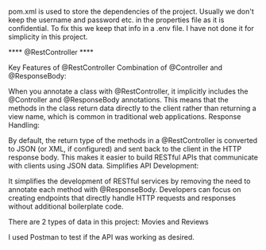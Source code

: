 pom.xml is used to store the dependencies of the project.
Usually we don't keep the username and password etc. in the properties file as it is confidential. To fix this we keep 
that info in a .env file. I have not done it for simplicity in this project.

****  @RestController  ****

Key Features of @RestController
Combination of @Controller and @ResponseBody:

When you annotate a class with @RestController, it implicitly includes the @Controller and @ResponseBody annotations.
This means that the methods in the class return data directly to the client rather than returning a view name, which is common in traditional web applications.
Response Handling:

By default, the return type of the methods in a @RestController is converted to JSON (or XML, if configured) and sent back to the client in the HTTP response body.
This makes it easier to build RESTful APIs that communicate with clients using JSON data.
Simplifies API Development:

It simplifies the development of RESTful services by removing the need to annotate each method with @ResponseBody.
Developers can focus on creating endpoints that directly handle HTTP requests and responses without additional boilerplate code.


There are 2 types of data in this project: Movies and Reviews

I used Postman to test if the API was working as desired.